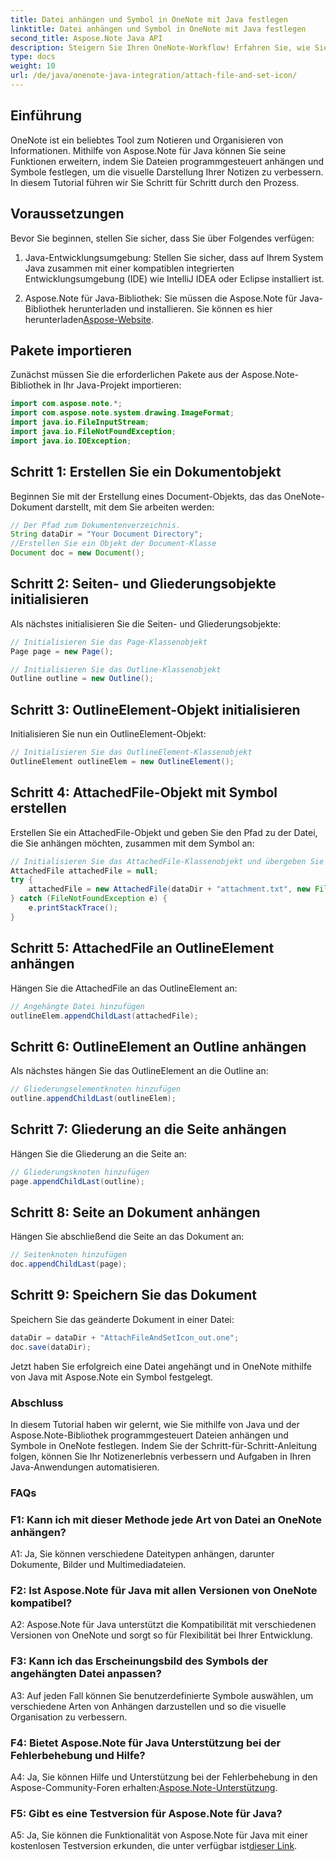 ```yaml
---
title: Datei anhängen und Symbol in OneNote mit Java festlegen
linktitle: Datei anhängen und Symbol in OneNote mit Java festlegen
second_title: Aspose.Note Java API
description: Steigern Sie Ihren OneNote-Workflow! Erfahren Sie, wie Sie mit Aspose.Note Dateien anhängen und Symbole in Java programmgesteuert anpassen. Einfache Schritte und Code enthalten! #OneNote #Java #Aspose
type: docs
weight: 10
url: /de/java/onenote-java-integration/attach-file-and-set-icon/
---
```

## Einführung

OneNote ist ein beliebtes Tool zum Notieren und Organisieren von Informationen. Mithilfe von Aspose.Note für Java können Sie seine Funktionen erweitern, indem Sie Dateien programmgesteuert anhängen und Symbole festlegen, um die visuelle Darstellung Ihrer Notizen zu verbessern. In diesem Tutorial führen wir Sie Schritt für Schritt durch den Prozess.

## Voraussetzungen

Bevor Sie beginnen, stellen Sie sicher, dass Sie über Folgendes verfügen:

1. Java-Entwicklungsumgebung: Stellen Sie sicher, dass auf Ihrem System Java zusammen mit einer kompatiblen integrierten Entwicklungsumgebung (IDE) wie IntelliJ IDEA oder Eclipse installiert ist.
   
2.  Aspose.Note für Java-Bibliothek: Sie müssen die Aspose.Note für Java-Bibliothek herunterladen und installieren. Sie können es hier herunterladen[Aspose-Website](https://releases.aspose.com/note/java/).

## Pakete importieren

Zunächst müssen Sie die erforderlichen Pakete aus der Aspose.Note-Bibliothek in Ihr Java-Projekt importieren:

```java
import com.aspose.note.*;
import com.aspose.note.system.drawing.ImageFormat;
import java.io.FileInputStream;
import java.io.FileNotFoundException;
import java.io.IOException;
```

## Schritt 1: Erstellen Sie ein Dokumentobjekt

Beginnen Sie mit der Erstellung eines Document-Objekts, das das OneNote-Dokument darstellt, mit dem Sie arbeiten werden:

```java
// Der Pfad zum Dokumentenverzeichnis.
String dataDir = "Your Document Directory";
//Erstellen Sie ein Objekt der Document-Klasse
Document doc = new Document();
```

## Schritt 2: Seiten- und Gliederungsobjekte initialisieren

Als nächstes initialisieren Sie die Seiten- und Gliederungsobjekte:

```java
// Initialisieren Sie das Page-Klassenobjekt
Page page = new Page();

// Initialisieren Sie das Outline-Klassenobjekt
Outline outline = new Outline();
```

## Schritt 3: OutlineElement-Objekt initialisieren

Initialisieren Sie nun ein OutlineElement-Objekt:

```java
// Initialisieren Sie das OutlineElement-Klassenobjekt
OutlineElement outlineElem = new OutlineElement();
```

## Schritt 4: AttachedFile-Objekt mit Symbol erstellen

Erstellen Sie ein AttachedFile-Objekt und geben Sie den Pfad zu der Datei, die Sie anhängen möchten, zusammen mit dem Symbol an:

```java
// Initialisieren Sie das AttachedFile-Klassenobjekt und übergeben Sie auch seinen Symbolpfad
AttachedFile attachedFile = null;
try {
    attachedFile = new AttachedFile(dataDir + "attachment.txt", new FileInputStream(dataDir  + "icon.jpg"), ImageFormat.getJpeg());
} catch (FileNotFoundException e) {
    e.printStackTrace();
}
```

## Schritt 5: AttachedFile an OutlineElement anhängen

Hängen Sie die AttachedFile an das OutlineElement an:

```java
// Angehängte Datei hinzufügen
outlineElem.appendChildLast(attachedFile);
```

## Schritt 6: OutlineElement an Outline anhängen

Als nächstes hängen Sie das OutlineElement an die Outline an:

```java
// Gliederungselementknoten hinzufügen
outline.appendChildLast(outlineElem);
```

## Schritt 7: Gliederung an die Seite anhängen

Hängen Sie die Gliederung an die Seite an:

```java
// Gliederungsknoten hinzufügen
page.appendChildLast(outline);
```

## Schritt 8: Seite an Dokument anhängen

Hängen Sie abschließend die Seite an das Dokument an:

```java
// Seitenknoten hinzufügen
doc.appendChildLast(page);
```

## Schritt 9: Speichern Sie das Dokument

Speichern Sie das geänderte Dokument in einer Datei:

```java
dataDir = dataDir + "AttachFileAndSetIcon_out.one";
doc.save(dataDir);
```

Jetzt haben Sie erfolgreich eine Datei angehängt und in OneNote mithilfe von Java mit Aspose.Note ein Symbol festgelegt.

### Abschluss

In diesem Tutorial haben wir gelernt, wie Sie mithilfe von Java und der Aspose.Note-Bibliothek programmgesteuert Dateien anhängen und Symbole in OneNote festlegen. Indem Sie der Schritt-für-Schritt-Anleitung folgen, können Sie Ihr Notizenerlebnis verbessern und Aufgaben in Ihren Java-Anwendungen automatisieren.

### FAQs

### F1: Kann ich mit dieser Methode jede Art von Datei an OneNote anhängen?

A1: Ja, Sie können verschiedene Dateitypen anhängen, darunter Dokumente, Bilder und Multimediadateien.

### F2: Ist Aspose.Note für Java mit allen Versionen von OneNote kompatibel?

A2: Aspose.Note für Java unterstützt die Kompatibilität mit verschiedenen Versionen von OneNote und sorgt so für Flexibilität bei Ihrer Entwicklung.

### F3: Kann ich das Erscheinungsbild des Symbols der angehängten Datei anpassen?

A3: Auf jeden Fall können Sie benutzerdefinierte Symbole auswählen, um verschiedene Arten von Anhängen darzustellen und so die visuelle Organisation zu verbessern.

### F4: Bietet Aspose.Note für Java Unterstützung bei der Fehlerbehebung und Hilfe?

 A4: Ja, Sie können Hilfe und Unterstützung bei der Fehlerbehebung in den Aspose-Community-Foren erhalten:[Aspose.Note-Unterstützung](https://forum.aspose.com/c/note/28).

### F5: Gibt es eine Testversion für Aspose.Note für Java?

A5: Ja, Sie können die Funktionalität von Aspose.Note für Java mit einer kostenlosen Testversion erkunden, die unter verfügbar ist[dieser Link](https://releases.aspose.com/).
